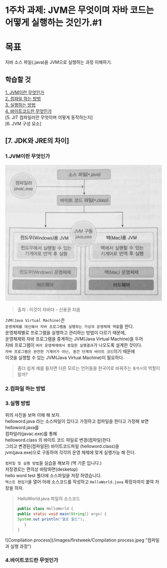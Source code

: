 # 1주차 과제: JVM은 무엇이며 자바 코드는 어떻게 실행하는 것인가.#1

# 목표

자바 소스 파일(.java)을 JVM으로 실행하는 과정 이해하기.

## 학습할 것

[1.   JVM이란 무엇인가](#jvm)   
[2.   컴파일 하는 방법](#compile)   
[3.   실행하는 방법](#howtorun)  
[4.   바이트코드란 무엇인가](#bytecode)   
[5.   JIT 컴파일러란 무엇이며 어떻게 동작하는지]   
[6.   JVM 구성 요소]   

[7.   JDK와 JRE의 차이]   
---


### <div id="jvm"> 1.JVM이란 무엇인가 </div>

![jvm](/images/firstweek/jvm.jpeg "jvm과 컴파일")


>출처 : 이것이 자바다 - 신용권 지음

   `JVM(Java Virtual Machine)`은  
    `운영체제를 대신해서 자바 프로그램을 실행하는 가상의 운영체제 역할`을 한다.   
     운영체제별로 프로그램을 실행하고 관리하는 방법이 다르기 때문에,   
     운영체제와 자바 프로그램을 중계하는 JVM(Java Virtual Machine)을 두어   
     자바 프로그램이 `여러 운영체제에서 동일한 실행결과`가 나오도록 설계한 것이다.   
     `자바 프로그램은 완전한 기계어가 아닌, 중간 단계의 바이트 코드`이기 때문에   
     이것을 실행할 수 있는 JVM(Java Virtual Machine)이 필요하다.  

>좀더 쉽게 예를 들자면 다른 모르는 언어들을 한국어로 바꿔주는 `통역사`의 역할이랄까?

### <div id="compile"> 2.컴파일 하는 방법 </div>
### <div id="howtorun"> 3.실행 방법 </div>

위의 사진을 보며 이해 해 보자.  
helloword.java 라는 소스파일이 있다고 가정하고  컴파일을 한다고 가정해 보면  
helloword.java를  
컴파일러(javac.exe)를 통해   
helloword.class 의 바이트 코드 파일로 변경(컴파일)한다.   
그리고 변경된(컴파일된) 바이트코드파일 (helloword.class)을  
jvm(java.exe)으로 구동하여 각각의 운영 체제에 맞게 실행가능 해 진다.

`컴파일 및 실행 방법`을 실습을 해보자  (맥 기준 입니다.)  
저장경로는 편의상 바탕화면(desketop)  
hello word test 폴더에 소스파일을 저장 하였습니다.   
`텍스트 편집기`을 열어  아래 소스코드를 작성하고  `HelloWorld.java`  확장자까지 붙여 저장을 하자.    


>HelloWorld.java 파일의 소스코드
>
>```java
>public class HelloWorld {
>public static void main(String[] args) {
>System.out.println("헬로 월드");
>    }
>}
>```





![Compilation process](/images/firstweek/Compilation process.jpeg "컴파일과 실행 과정")






### <div id="bytecode"> 4.바이트코드란 무엇인가 </div>